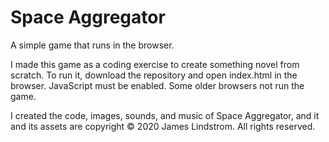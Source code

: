 # Space Aggregator

A simple game that runs in the browser.

I made this game as a coding exercise to create something novel from scratch. To run it, download the repository and open index.html in the browser. JavaScript must be enabled. Some older browsers not run the game.

I created the code, images, sounds, and music of Space Aggregator, and it and its assets are copyright &copy; 2020 James Lindstrom. All rights reserved.
